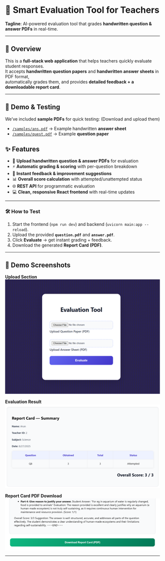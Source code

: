 # 📝 Smart Evaluation Tool for Teachers

**Tagline**: AI-powered evaluation tool that grades **handwritten question & answer PDFs** in real-time.

---

## 🚀 Overview
This is a **full-stack web application** that helps teachers quickly evaluate student responses.  
It accepts **handwritten question papers** and **handwritten answer sheets** in PDF format,  
automatically grades them, and provides **detailed feedback + a downloadable report card**.

---
## 📂 Demo & Testing

We’ve included **sample PDFs** for quick testing: (Download and upload them)

- [`/samples/ans.pdf`](./samples/ans.pdf) → Example handwritten **answer sheet**  
- [`/samples/quest.pdf`](./samples/quest.pdf) → Example **question paper**  


## ✨ Features
- 📄 **Upload handwritten question & answer PDFs** for evaluation  
- ⚡ **Automatic grading & scoring** with per-question breakdown  
- 💬 **Instant feedback & improvement suggestions**  
- 📊 **Overall score calculation** with attempted/unattempted status  
- 🌐 **REST API** for programmatic evaluation  
- 💻 **Clean, responsive React frontend** with real-time updates  

---

### 🛠️ How to Test
1. Start the frontend (`npm run dev`) and backend (`uvicorn main:app --reload`).  
2. Upload the provided **`question.pdf`** and **`answer.pdf`**.  
3. Click **Evaluate** → get instant grading + feedback.  
4. Download the generated **Report Card (PDF)**.  

---
## 📸 Demo Screenshots  

**Upload Section**  
![Upload Section](./screenshots/upload.png)  

**Evaluation Result**  
![Evaluation Result](./screenshots/report_summary.png)  

**Report Card PDF Download**  
![Report Card](./screenshots/download.png)  

---
